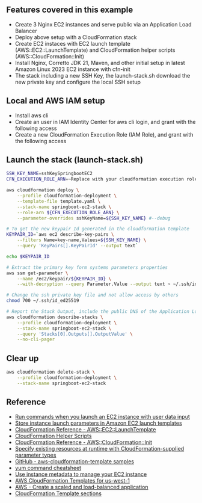 ## Features covered in this example
- Create 3 Nginx EC2 instances and serve public via an Application Load Balancer
- Deploy above setup with a CloudFormation stack
- Create EC2 instaces with EC2 launch template (AWS::EC2::LaunchTemplate) and CloudFormation helper scripts (AWS::CloudFormation::Init)
- Install Nginx, Corretto JDK 21, Maven, and other initial setup in latest Amazon Linux 2023 EC2 instance with cfn-init
- The stack including a new SSH Key, the launch-stack.sh download the new private key and configure the local SSH setup 

## Local and AWS IAM setup
- Install aws cli
- Create an user in IAM Identity Center for aws cli login, and grant with the following access
- Create a new CloudFormation Execution Role (IAM Role), and grant with the following access  

## Launch the stack (launch-stack.sh) 
```bash
SSH_KEY_NAME=sshKeySpringbootEC2
CFN_EXECUTION_ROLE_ARN=~Replace with your cloudformation execution role ARN~

aws cloudformation deploy \
    --profile cloudformation-deployment \
    --template-file template.yaml \
    --stack-name springboot-ec2-stack \
    --role-arn ${CFN_EXECUTION_ROLE_ARN} \
    --parameter-overrides sshKeyName=${SSH_KEY_NAME} #--debug

# To get the new keypair Id generated in the cloudformation template
KEYPAIR_ID=`aws ec2 describe-key-pairs \
    --filters Name=key-name,Values=${SSH_KEY_NAME} \
    --query 'KeyPairs[].KeyPairId' --output text`

echo $KEYPAIR_ID

# Extract the primary key form systems parameters properties
aws ssm get-parameter \
    --name /ec2/keypair/${KEYPAIR_ID} \
    --with-decryption --query Parameter.Value --output text > ~/.ssh/id_ed25519

# Change the ssh private key file and not allow access by others
chmod 700 ~/.ssh/id_ed25519

# Report the Stack Output, include the public DNS of the Application Load Balancer
aws cloudformation describe-stacks \
    --profile cloudformation-deployment \
    --stack-name springboot-ec2-stack \
    --query 'Stacks[0].Outputs[].OutputValue' \
    --no-cli-pager
```

## Clear up
```bash
aws cloudformation delete-stack \
    --profile cloudformation-deployment \
    --stack-name springboot-ec2-stack
```

## Reference
- [Run commands when you launch an EC2 instance with user data input](https://docs.aws.amazon.com/AWSEC2/latest/UserGuide/user-data.html)
- [Store instance launch parameters in Amazon EC2 launch templates](https://docs.aws.amazon.com/AWSEC2/latest/UserGuide/ec2-launch-templates.html)
- [CloudFormation Reference - AWS::EC2::LaunchTemplate](https://docs.aws.amazon.com/AWSCloudFormation/latest/UserGuide/aws-resource-ec2-launchtemplate.html)
- [CloudFormation Helper Scripts](https://docs.aws.amazon.com/AWSCloudFormation/latest/UserGuide/cfn-helper-scripts-reference.html)
- [CloudFormation Reference - AWS::CloudFormation::Init](https://docs.aws.amazon.com/AWSCloudFormation/latest/UserGuide/aws-resource-init.html)
- [Specify existing resources at runtime with CloudFormation-supplied parameter types](https://docs.aws.amazon.com/AWSCloudFormation/latest/UserGuide/cloudformation-supplied-parameter-types.html)
- [GitHub - aws-cloudformation-template samples](https://github.com/aws-cloudformation/aws-cloudformation-templates)
- [yum command cheatsheet](https://access.redhat.com/sites/default/files/attachments/rh_yum_cheatsheet_1214_jcs_print-1.pdf)
- [Use instance metadata to manage your EC2 instance](https://docs.aws.amazon.com/AWSEC2/latest/UserGuide/ec2-instance-metadata.html)
- [AWS CloudFormation Templates for us-west-1](https://aws.amazon.com/cloudformation/templates/aws-cloudformation-templates-us-west-1/)
- [AWS - Create a scaled and load-balanced application](https://docs.aws.amazon.com/AWSCloudFormation/latest/UserGuide/walkthrough-autoscaling.html)
- [CloudFormation Template sections](https://docs.aws.amazon.com/AWSCloudFormation/latest/UserGuide/template-anatomy.html)